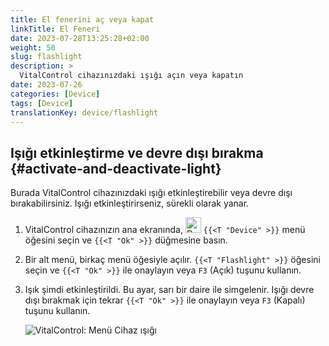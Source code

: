 ```yaml
---
title: El fenerini aç veya kapat
linkTitle: El Feneri
date: 2023-07-28T13:25:28+02:00
weight: 50
slug: flashlight
description: >
  VitalControl cihazınızdaki ışığı açın veya kapatın
date: 2023-07-26
categories: [Device]
tags: [Device]
translationKey: device/flashlight
---
```

## Işığı etkinleştirme ve devre dışı bırakma {#activate-and-deactivate-light}

Burada VitalControl cihazınızdaki ışığı etkinleştirebilir veya devre dışı bırakabilirsiniz. Işığı etkinleştirirseniz, sürekli olarak yanar.

1. VitalControl cihazınızın ana ekranında, <img src="/icons/device.svg" width="25" align="bottom" alt="Device" /> `{{<T "Device" >}}` menü öğesini seçin ve `{{<T "Ok" >}}` düğmesine basın.

2. Bir alt menü, birkaç menü öğesiyle açılır. `{{<T "Flashlight" >}}` öğesini seçin ve `{{<T "Ok" >}}` ile onaylayın veya `F3` (Açık) tuşunu kullanın.

3. Işık şimdi etkinleştirildi. Bu ayar, sarı bir daire ile simgelenir. Işığı devre dışı bırakmak için tekrar `{{<T "Ok" >}}` ile onaylayın veya `F3` (Kapalı) tuşunu kullanın.

   ![VitalControl: Menü Cihaz ışığı](../images/light.png "Işığı etkinleştirme ve devre dışı bırakma")
